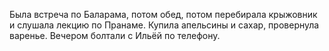 Была встреча по Баларама, потом обед, потом перебирала крыжовник и слушала лекцию по Пранаме. Купила апельсины и сахар, провернула варенье. Вечером болтали с Ильёй по телефону.
